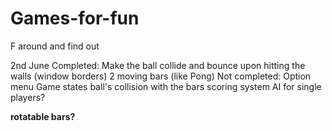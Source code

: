 # Games-for-fun
F around and find out

2nd June
Completed:
  Make the ball collide and bounce upon hitting the walls (window borders)
  2 moving bars (like Pong)
Not completed:
  Option menu
  Game states
  ball's collision with the bars
  scoring system
  AI for single players?

 **rotatable bars?**
